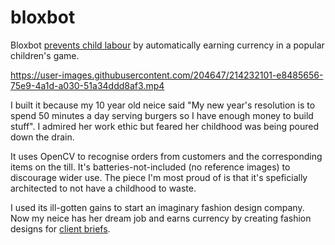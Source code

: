 # bloxbot

Bloxbot [prevents child labour](https://www.c-oreills.com/2022/01/11/free-to-play-child-labour-and-automation.html) by automatically earning currency in a popular children's game.

https://user-images.githubusercontent.com/204647/214232101-e8485656-75e9-4a1d-a030-51a34ddd8af3.mp4

I built it because my 10 year old neice said "My new year's resolution is to spend 50 minutes a day serving burgers so I have enough money to build stuff". I admired her work ethic but feared her childhood was being poured down the drain.

It uses OpenCV to recognise orders from customers and the corresponding items on the till. It's batteries-not-included (no reference images) to discourage wider use. The piece I'm most proud of is that it's speficially architected to not have a childhood to waste.

I used its ill-gotten gains to start an imaginary fashion design company. Now my neice has her dream job and earns currency by creating fashion designs for [client briefs](https://inktober.com/rules).

